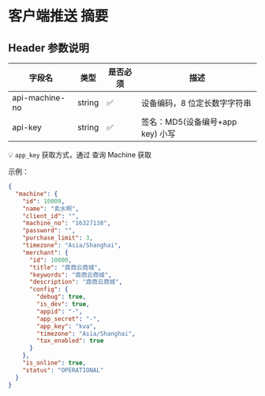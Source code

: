 # 客户端推送 摘要

## Header 参数说明

| 字段名            | 类型     | 是否必须 | 描述                      |
|----------------|--------|------|-------------------------|
| api-machine-no | string | ✅    | 设备编码，8 位定长数字字符串         |
| api-key        | string | ✅    | 签名：MD5(设备编号+app key) 小写 |

💡 `app_key` 获取方式，通过 查询 Machine 获取

示例：

```json
{
  "machine": {
    "id": 10009,
    "name": "卖水啊",
    "client_id": "",
    "machine_no": "16327138",
    "password": "",
    "purchase_limit": 3,
    "timezone": "Asia/Shanghai",
    "merchant": {
      "id": 10000,
      "title": "鼎商云商城",
      "keywords": "鼎商云商城",
      "description": "鼎商云商城",
      "config": {
        "debug": true,
        "is_dev": true,
        "appid": "-",
        "app_secret": "-",
        "app_key": "kva",
        "timezone": "Asia/Shanghai",
        "tax_enabled": true
      }
    },
    "is_online": true,
    "status": "OPERATIONAL"
  }
}
```

